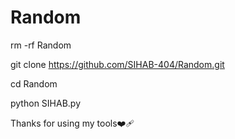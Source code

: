 # Random 
rm -rf Random 


git clone https://github.com/SIHAB-404/Random.git 


cd Random 


python SIHAB.py 


Thanks for using my tools❤️‍🩹
